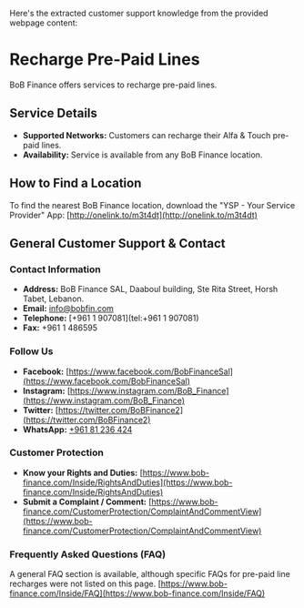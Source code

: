 Here's the extracted customer support knowledge from the provided webpage content:

# Recharge Pre-Paid Lines

BoB Finance offers services to recharge pre-paid lines.

## Service Details

*   **Supported Networks:** Customers can recharge their Alfa & Touch pre-paid lines.
*   **Availability:** Service is available from any BoB Finance location.

## How to Find a Location

To find the nearest BoB Finance location, download the "YSP - Your Service Provider" App:
[http://onelink.to/m3t4dt](http://onelink.to/m3t4dt)

## General Customer Support & Contact

### Contact Information

*   **Address:** BoB Finance SAL, Daaboul building, Ste Rita Street, Horsh Tabet, Lebanon.
*   **Email:** [info@bobfin.com](mailto:info@bobfin.com)
*   **Telephone:** [+961 1 907081](tel:+961 1 907081)
*   **Fax:** +961 1 486595

### Follow Us

*   **Facebook:** [https://www.facebook.com/BobFinanceSal](https://www.facebook.com/BobFinanceSal)
*   **Instagram:** [https://www.instagram.com/BoB_Finance](https://www.instagram.com/BoB_Finance)
*   **Twitter:** [https://twitter.com/BoBFinance2](https://twitter.com/BoBFinance2)
*   **WhatsApp:** [+961 81 236 424](https://api.whatsapp.com/send?phone=96181236424)

### Customer Protection

*   **Know your Rights and Duties:** [https://www.bob-finance.com/Inside/RightsAndDuties](https://www.bob-finance.com/Inside/RightsAndDuties)
*   **Submit a Complaint / Comment:** [https://www.bob-finance.com/CustomerProtection/ComplaintAndCommentView](https://www.bob-finance.com/CustomerProtection/ComplaintAndCommentView)

### Frequently Asked Questions (FAQ)

A general FAQ section is available, although specific FAQs for pre-paid line recharges were not listed on this page.
[https://www.bob-finance.com/Inside/FAQ](https://www.bob-finance.com/Inside/FAQ)